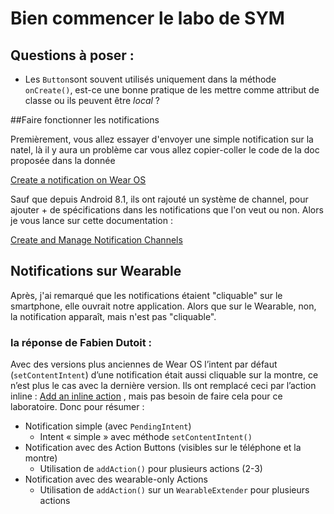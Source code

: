 # Bien commencer le labo de SYM

## Questions à poser :

- Les `Button`sont souvent utilisés uniquement dans la méthode `onCreate()`, est-ce une bonne pratique de les mettre comme attribut de classe ou ils peuvent être _local_ ?

##Faire fonctionner les notifications

Premièrement, vous allez essayer d'envoyer une simple notification sur la natel, là il y aura un problème car vous allez copier-coller le code de la doc proposée dans la donnée

[Create a notification on Wear OS](https://developer.android.com/training/wearables/notifications/creating)

Sauf que depuis Android 8.1, ils ont rajouté un système de channel, pour ajouter + de spécifications dans les notifications que l'on veut ou non. Alors je vous lance sur cette documentation :

[Create and Manage Notification Channels](https://developer.android.com/training/notify-user/channels)

## Notifications sur Wearable

Après, j'ai remarqué que les notifications étaient "cliquable" sur le smartphone, elle ouvrait notre application. Alors que sur le Wearable, non, la notification apparaît, mais n'est pas "cliquable".

### la réponse de Fabien Dutoit : 

Avec  des versions plus anciennes de Wear OS l’intent par défaut  (`setContentIntent`) d’une notification était aussi cliquable sur la  montre, ce n’est plus le cas avec la dernière version. Ils ont remplacé  ceci par l’action inline : [ Add an inline action](https://developer.android.com/training/wearables/notifications/creating#inline) , mais pas besoin de faire cela pour ce laboratoire. Donc pour résumer :

- Notification simple (avec `PendingIntent`)
  - Intent « simple » avec méthode `setContentIntent()`
- Notification avec des Action Buttons (visibles sur le téléphone et la montre)
  - Utilisation de `addAction()` pour plusieurs actions (2-3)
- Notification avec des wearable-only Actions
  - Utilisation de `addAction()` sur un `WearableExtender` pour plusieurs actions